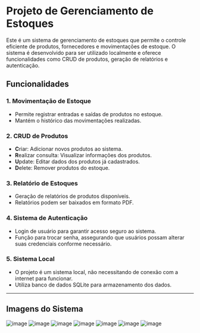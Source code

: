 # Projeto de Gerenciamento de Estoques

Este é um sistema de gerenciamento de estoques que permite o controle eficiente de produtos, fornecedores e movimentações de estoque. O sistema é desenvolvido para ser utilizado localmente e oferece funcionalidades como CRUD de produtos, geração de relatórios e autenticação.

## Funcionalidades

### 1. Movimentação de Estoque
- Permite registrar entradas e saídas de produtos no estoque.
- Mantém o histórico das movimentações realizadas.

### 2. CRUD de Produtos
- **C**riar: Adicionar novos produtos ao sistema.
- **R**ealizar consulta: Visualizar informações dos produtos.
- **U**pdate: Editar dados dos produtos já cadastrados.
- **D**elete: Remover produtos do estoque.

### 3. Relatório de Estoques
- Geração de relatórios de produtos disponíveis.
- Relatórios podem ser baixados em formato PDF.

### 4. Sistema de Autenticação
- Login de usuário para garantir acesso seguro ao sistema.
- Função para trocar senha, assegurando que usuários possam alterar suas credenciais conforme necessário.

### 5. Sistema Local
- O projeto é um sistema local, não necessitando de conexão com a internet para funcionar.
- Utiliza banco de dados SQLite para armazenamento dos dados.

---

## Imagens do Sistema
![image](https://github.com/user-attachments/assets/94f0f95c-f0ae-4e74-92a1-47ee3d27a56f)
![image](https://github.com/user-attachments/assets/ccaaf343-07b3-4501-9c1b-727ea7519bbb)
![image](https://github.com/user-attachments/assets/4fde78f2-7ee6-47a1-b92a-9fa800b62d1c)
![image](https://github.com/user-attachments/assets/c32e9dfb-9cb5-46a4-8b58-a6ea78459a19)
![image](https://github.com/user-attachments/assets/9c843750-3648-410e-99d9-8b57da7abe01)
![image](https://github.com/user-attachments/assets/737f82cf-0136-41ee-9792-d1409f30a77e)
![image](https://github.com/user-attachments/assets/ca3d9247-61f7-405e-986a-29f3711952a5)







